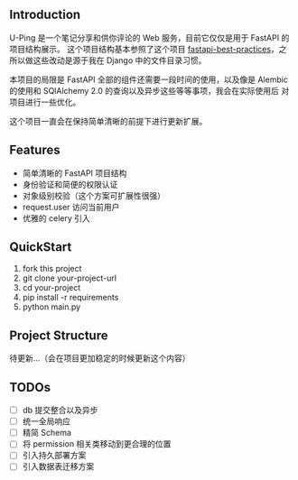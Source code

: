 ## Introduction

U-Ping 是一个笔记分享和供你评论的 Web 服务，目前它仅仅是用于 FastAPI 的项目结构展示。
这个项目结构基本参照了这个项目 [fastapi-best-practices](https://github.com/zhanymkanov/fastapi-best-practices)，之所以做这些改动是源于我在 Django 中的文件目录习惯。

本项目的局限是 FastAPI 全部的组件还需要一段时间的使用，以及像是 Alembic 的使用和 SQlAlchemy 2.0 的查询以及异步这些等等事项，我会在实际使用后
对项目进行一些优化。

这个项目一直会在保持简单清晰的前提下进行更新扩展。


## Features

 - 简单清晰的 FastAPI 项目结构
 - 身份验证和简便的权限认证
 - 对象级别校验（这个方案可扩展性很强）
 - request.user 访问当前用户
 - 优雅的 celery 引入


## QuickStart
1. fork this project
2. git clone your-project-url
3. cd your-project
4. pip install -r requirements
5. python main.py


## Project Structure

待更新...（会在项目更加稳定的时候更新这个内容）


## TODOs

- [ ] db 提交整合以及异步
- [ ] 统一全局响应
- [ ] 精简 Schema
- [ ] 将 permission 相关类移动到更合理的位置
- [ ] 引入持久部署方案
- [ ] 引入数据表迁移方案
